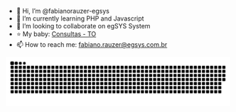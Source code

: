 

- :wave: Hi, I’m @fabianorauzer-egsys
- 🌱 I’m currently learning PHP and Javascript
- :revolving_hearts: I’m looking to collaborate on egSYS System
- :star: My baby: [Consultas - TO](https://github.com/egsys-dev/syspm-webservice-consultas-to)
- 📫 How to reach me: fabiano.rauzer@egsys.com.br


</div>
 
  ![Snake animation](https://github.com/fabianorauzer-egsys/fabianorauzer-egsys/blob/output/github-contribution-grid-snake.svg)
 
</div>
 
